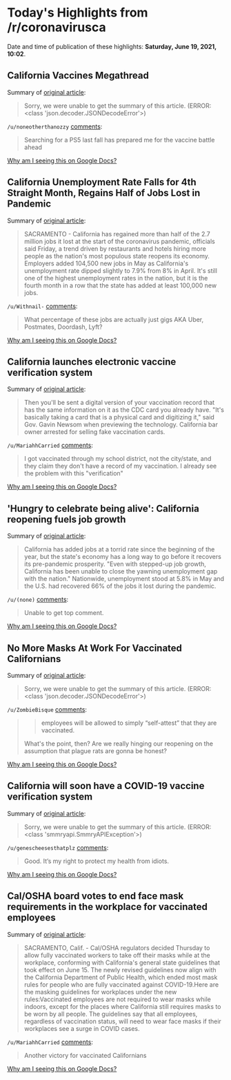 # Today's Highlights from /r/coronavirusca

Date and time of publication of these highlights: **Saturday, June 19, 2021, 10:02**.

## California Vaccines Megathread

Summary of [original article](https://www.reddit.com/r/CoronavirusCA/comments/l35yck/california_vaccines_megathread/):

> Sorry, we were unable to get the summary of this article. (ERROR: <class 'json.decoder.JSONDecodeError'>)

`/u/noneotherthanozzy` [comments](https://www.reddit.com/r/CoronavirusCA/comments/l35yck/california_vaccines_megathread/):

> Searching for a PS5 last fall has prepared me for the vaccine battle ahead

[Why am I seeing this on Google Docs?](https://docs.google.com/document/d/1Dc6We63vOXIZsc0op-Bt4abqkYjXzOigalQqFxmvvbM/edit?usp=sharing)

## California Unemployment Rate Falls for 4th Straight Month, Regains Half of Jobs Lost in Pandemic

Summary of [original article](https://sanfrancisco.cbslocal.com/2021/06/18/california-unemployment-rate-falls-for-4th-straight-month-regains-half-jobs-lost-pandemic/):

> SACRAMENTO - California has regained more than half of the 2.7 million jobs it lost at the start of the coronavirus pandemic, officials said Friday, a trend driven by restaurants and hotels hiring more people as the nation's most populous state reopens its economy. Employers added 104,500 new jobs in May as California's unemployment rate dipped slightly to 7.9% from 8% in April. It's still one of the highest unemployment rates in the nation, but it is the fourth month in a row that the state has added at least 100,000 new jobs.

`/u/Withnail-` [comments](https://www.reddit.com/r/CoronavirusCA/comments/o3go6e/california_unemployment_rate_falls_for_4th/):

> What percentage of these jobs are actually just gigs AKA Uber, Postmates, Doordash, Lyft?

[Why am I seeing this on Google Docs?](https://docs.google.com/document/d/1Dc6We63vOXIZsc0op-Bt4abqkYjXzOigalQqFxmvvbM/edit?usp=sharing)

## California launches electronic vaccine verification system

Summary of [original article](https://abc7.com/health/ca-launches-electronic-vaccine-verification/10805723/):

> Then you'll be sent a digital version of your vaccination record that has the same information on it as the CDC card you already have. "It's basically taking a card that is a physical card and digitizing it," said Gov. Gavin Newsom when previewing the technology. California bar owner arrested for selling fake vaccination cards.

`/u/MariahhCarried` [comments](https://www.reddit.com/r/CoronavirusCA/comments/o2u73h/california_launches_electronic_vaccine/):

> I got vaccinated through my school district, not the city/state, and they claim they don't have a record of my vaccination. I already see the problem with this "verification"

[Why am I seeing this on Google Docs?](https://docs.google.com/document/d/1Dc6We63vOXIZsc0op-Bt4abqkYjXzOigalQqFxmvvbM/edit?usp=sharing)

## 'Hungry to celebrate being alive': California reopening fuels job growth

Summary of [original article](https://www.latimes.com/business/story/2021-06-18/california-reopening-economy-unemployment-dips-jobs-may-2021):

> California has added jobs at a torrid rate since the beginning of the year, but the state's economy has a long way to go before it recovers its pre-pandemic prosperity. "Even with stepped-up job growth, California has been unable to close the yawning unemployment gap with the nation." Nationwide, unemployment stood at 5.8% in May and the U.S. had recovered 66% of the jobs it lost during the pandemic.

`/u/(none)` [comments](https://www.reddit.com/r/CoronavirusCA/comments/o35o0t/hungry_to_celebrate_being_alive_california/):

> Unable to get top comment.

[Why am I seeing this on Google Docs?](https://docs.google.com/document/d/1Dc6We63vOXIZsc0op-Bt4abqkYjXzOigalQqFxmvvbM/edit?usp=sharing)

## No More Masks At Work For Vaccinated Californians

Summary of [original article](https://laist.com/news/health/no-more-masks-at-work-for-vaccinated-californians):

> Sorry, we were unable to get the summary of this article. (ERROR: <class 'json.decoder.JSONDecodeError'>)

`/u/ZombieBisque` [comments](https://www.reddit.com/r/CoronavirusCA/comments/o29ygt/no_more_masks_at_work_for_vaccinated_californians/):

> >employees will be allowed to simply “self-attest” that they are vaccinated.
> 
> What's the point, then?  Are we really hinging our reopening on the assumption that plague rats are gonna be honest?

[Why am I seeing this on Google Docs?](https://docs.google.com/document/d/1Dc6We63vOXIZsc0op-Bt4abqkYjXzOigalQqFxmvvbM/edit?usp=sharing)

## California will soon have a COVID-19 vaccine verification system

Summary of [original article](https://www.msn.com/en-us/news/us/california-will-soon-have-a-covid-19-vaccine-verification-system-%C3%A2%E2%82%AC%E2%80%9D-but-its-not-a-passport/ar-AAL9gGu):

> Sorry, we were unable to get the summary of this article. (ERROR: <class 'smmryapi.SmmryAPIException'>)

`/u/genescheesesthatplz` [comments](https://www.reddit.com/r/CoronavirusCA/comments/o21z5q/california_will_soon_have_a_covid19_vaccine/):

> Good. It’s my right to protect my health from idiots.

[Why am I seeing this on Google Docs?](https://docs.google.com/document/d/1Dc6We63vOXIZsc0op-Bt4abqkYjXzOigalQqFxmvvbM/edit?usp=sharing)

## Cal/OSHA board votes to end face mask requirements in the workplace for vaccinated employees

Summary of [original article](https://abc30.com/society/cal-osha-votes-to-allow-fully-vaccinated-workers-to-ditch-face-masks/10801182/):

> SACRAMENTO, Calif. - Cal/OSHA regulators decided Thursday to allow fully vaccinated workers to take off their masks while at the workplace, conforming with California's general state guidelines that took effect on June 15. The newly revised guidelines now align with the California Department of Public Health, which ended most mask rules for people who are fully vaccinated against COVID-19.Here are the masking guidelines for workplaces under the new rules:Vaccinated employees are not required to wear masks while indoors, except for the places where California still requires masks to be worn by all people. The guidelines say that all employees, regardless of vaccination status, will need to wear face masks if their workplaces see a surge in COVID cases.

`/u/MariahhCarried` [comments](https://www.reddit.com/r/CoronavirusCA/comments/o286te/calosha_board_votes_to_end_face_mask_requirements/):

> Another victory for vaccinated Californians

[Why am I seeing this on Google Docs?](https://docs.google.com/document/d/1Dc6We63vOXIZsc0op-Bt4abqkYjXzOigalQqFxmvvbM/edit?usp=sharing)

